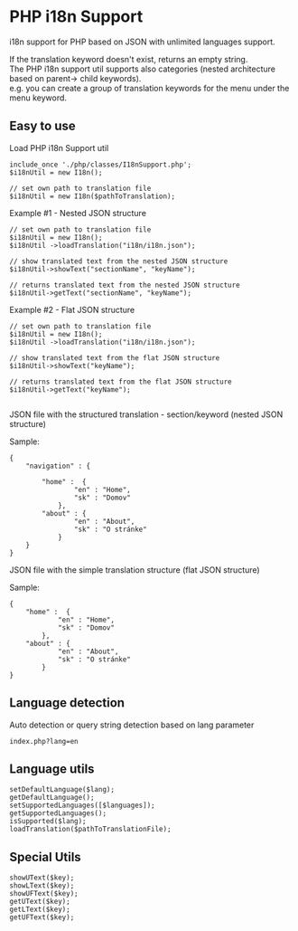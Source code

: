 # PHP i18n Support
i18n support for PHP based on JSON with unlimited languages support. <br>

If the translation keyword doesn't exist, returns an empty string.<br>
The PHP i18n support util supports also categories (nested architecture based on parent-> child keywords). <br>
e.g. you can create a group of translation keywords for the menu under the menu keyword.

## Easy to use

Load PHP i18n Support util
```
include_once './php/classes/I18nSupport.php';
$i18nUtil = new I18n();

// set own path to translation file
$i18nUtil = new I18n($pathToTranslation);
```
Example #1 - Nested JSON structure
```
// set own path to translation file
$i18nUtil = new I18n();
$i18nUtil ->loadTranslation("i18n/i18n.json");

// show translated text from the nested JSON structure
$i18nUtil->showText("sectionName", "keyName");

// returns translated text from the nested JSON structure
$i18nUtil->getText("sectionName", "keyName");
```
Example #2 - Flat JSON structure
```
// set own path to translation file
$i18nUtil = new I18n();
$i18nUtil ->loadTranslation("i18n/i18n.json");

// show translated text from the flat JSON structure
$i18nUtil->showText("keyName");

// returns translated text from the flat JSON structure
$i18nUtil->getText("keyName");


```
JSON file with the structured translation - section/keyword (nested JSON structure)

Sample:
```
{
    "navigation" : {

        "home" :  {
                "en" : "Home",
                "sk" : "Domov"
            },
        "about" : {
                "en" : "About",
                "sk" : "O stránke"
            }        
    }
}
``` 

JSON file with the simple translation structure (flat JSON structure)

Sample:
```
{
    "home" :  {
            "en" : "Home",
            "sk" : "Domov"
        },
    "about" : {
            "en" : "About",
            "sk" : "O stránke"
        }
}
``` 


## Language detection

Auto detection or query string detection based on lang parameter
```
index.php?lang=en
```

## Language utils

```
setDefaultLanguage($lang);
getDefaultLanguage();
setSupportedLanguages([$languages]);
getSupportedLanguages();
isSupported($lang);
loadTranslation($pathToTranslationFile);
```

## Special Utils
```
showUText($key);
showLText($key);
showUFText($key);
getUText($key);
getLText($key);
getUFText($key);
```
